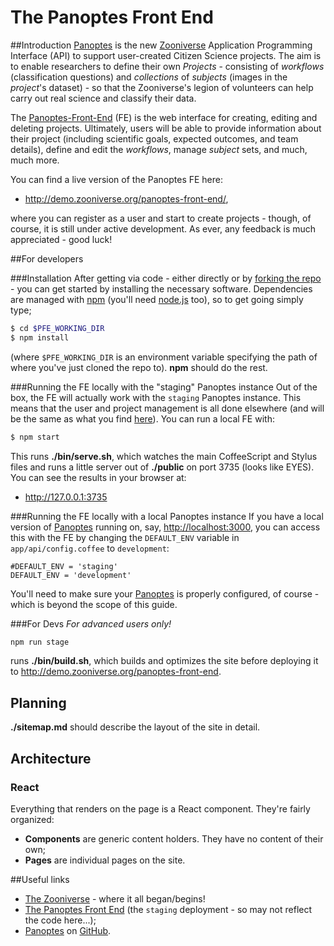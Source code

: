 # The Panoptes Front End

##Introduction
[Panoptes](https://github.com/zooniverse/Panoptes/) is the new [Zooniverse](https://www.zooniverse.org/) Application Programming Interface (API) to support user-created Citizen Science projects. The aim is to enable researchers to define their own _Projects_ - consisting of _workflows_ (classification questions) and _collections_ of _subjects_ (images in the _project_'s dataset) - so that the Zooniverse's legion of volunteers can help carry out real science and classify their data.

The [Panoptes-Front-End](https://github.com/zooniverse/Panoptes-Front-End) (FE) is the web interface for creating, editing and deleting projects. Ultimately, users will be able to provide information about their project (including scientific goals, expected outcomes, and team details), define and edit the _workflows_, manage _subject_ sets, and much, much more.

You can find a live version of the Panoptes FE here:

* <http://demo.zooniverse.org/panoptes-front-end/>, 

where you can register as a user and start to create projects - though, of course, it is still under active development. As ever, any feedback is much appreciated - good luck!

##For developers

###Installation
After getting via code - either directly or by [forking the repo](https://guides.github.com/activities/forking/) - you can get started by installing the necessary software. Dependencies are managed with [npm](https://www.npmjs.com/) (you'll need [node.js](http://nodejs.org/) too), so to get going simply type;

```bash
$ cd $PFE_WORKING_DIR
$ npm install
```

(where `$PFE_WORKING_DIR` is an environment variable specifying the path of where you've just cloned the repo to). **npm** should do the rest.

###Running the FE locally with the "staging" Panoptes instance
Out of the box, the FE will actually work with the `staging` Panoptes instance. This means that the user and project management is all done elsewhere (and will be the same as what you find [here](http://demo.zooniverse.org/panoptes-front-end/)). You can run a local FE with:

```bash
$ npm start
```
This runs **./bin/serve.sh**, which watches the main CoffeeScript and Stylus files and runs a little server out of **./public** on port 3735 (looks like EYES). You can see the results in your browser at:

* <http://127.0.0.1:3735>

###Running the FE locally with a local Panoptes instance
If you have a local version of [Panoptes](https://github.com/zooniverse/Panoptes/) running on, say, <http://localhost:3000>, you can access this with the FE by changing the `DEFAULT_ENV` variable in `app/api/config.coffee` to `development`:

```
#DEFAULT_ENV = 'staging'
DEFAULT_ENV = 'development'
```

You'll need to make sure your [Panoptes](https://github.com/zooniverse/Panoptes/) is properly configured, of course - which is beyond the scope of this guide.


###For Devs
 _For advanced users only!_

```bash
npm run stage
```

runs **./bin/build.sh**, which builds and optimizes the site before deploying it to <http://demo.zooniverse.org/panoptes-front-end>.


## Planning

**./sitemap.md** should describe the layout of the site in detail.


## Architecture

### React

Everything that renders on the page is a React component. They're fairly organized:

* **Components** are generic content holders. They have no content of their own;
* **Pages** are individual pages on the site.


##Useful links

* [The Zooniverse](https://www.zooniverse.org/) - where it all began/begins!
* [The Panoptes Front End](http://demo.zooniverse.org/panoptes-front-end/) (the `staging` deployment - so may not reflect the code here...);
* [Panoptes](https://github.com/zooniverse/Panoptes/) on [GitHub](http://github.com).
